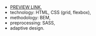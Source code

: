- [PREVIEW LINK](https://khrulenko.github.io/National_Art_Museum/),
- technology: HTML, CSS (grid, flexbox),
- methodology: BEM,
- preprocessing:  SASS,
- adaptive design.
